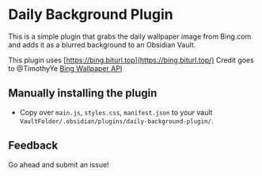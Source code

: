 # Daily Background Plugin

This is a simple plugin that grabs the daily wallpaper image from Bing.com and adds it as a blurred background to an Obsidian Vault.

This plugin uses [https://bing.biturl.top](https://bing.biturl.top/)
Credit goes to @TimothyYe [Bing Wallpaper API](https://github.com/TimothyYe/bing-wallpaper)

## Manually installing the plugin

- Copy over `main.js`, `styles.css`, `manifest.json` to your vault `VaultFolder/.obsidian/plugins/daily-background-plugin/`.

## Feedback

Go ahead and submit an issue!